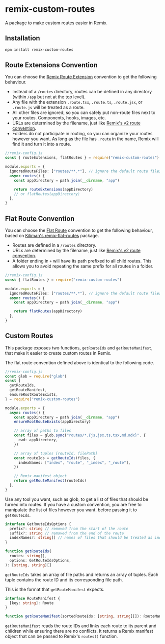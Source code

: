 # remix-custom-routes

A package to make custom routes easier in Remix.

## Installation

```bash
npm install remix-custom-routes
```

## Route Extensions Convention

You can choose the [Remix Route Extension](./routeExtensions/README.md) convention to get the following behaviour.

- Instead of a `/routes` directory, routes can be defined in any directory (within `/app` but not at the top level).
- Any file with the extension `.route.tsx`, `.route.ts`, `.route.jsx`, or `.route.js` will be treated as a route.
- All other files are ignored, so you can safely put non-route files next to your routes. Components, hooks, images, etc.
- URLs are determined by the filename, just like [Remix's v2 route convention](https://remix.run/docs/en/main/file-conventions/route-files-v2).
- Folders do not participate in routing, so you can organize your routes however you want. As long as the file has `.route` in the name, Remix will find it and turn it into a route.

```ts
//remix-config.js
const { routeExtensions, flatRoutes } = require("remix-custom-routes")

module.exports = {
  ignoredRouteFiles: ["routes/**.*"], // ignore the default route files
  async routes() {
    const appDirectory = path.join(__dirname, "app")

    return routeExtensions(appDirectory)
    // or flatRoutes(appDirectory)
  },
}
```

## Flat Route Convention

You can choose the [Flat Route](./flatRoutes/README.md) convention to get the following behaviour, based on [Kiliman's remix-flat-routes](https://github.com/kiliman/remix-flat-routes) package.

- Routes are defined in a `/routes` directory.
- URLs are determined by the filename, just like [Remix's v2 route convention](https://remix.run/docs/en/main/file-conventions/route-files-v2).
- A folder ending in `+` will have its path prefixed to all child routes. This allows you to avoid repeating the same prefix for all routes in a folder.

```ts
//remix-config.js
const { flatRoutes } = require("remix-custom-routes")

module.exports = {
  ignoredRouteFiles: ["routes/**.*"], // ignore the default route files
  async routes() {
    const appDirectory = path.join(__dirname, "app")

    return flatRoutes(appDirectory)
  },
}
```

## Custom Routes

This package exposes two functions, `getRouteIds` and `getRouteManifest`, that make it easier to create custom routes in Remix.

The flat route convention defined above is identical to the following code.

```ts
//remix-config.js
const glob = require("glob")
const {
  getRouteIds,
  getRouteManifest,
  ensureRootRouteExists,
} = require("remix-custom-routes")

module.exports = {
  async routes() {
    const appDirectory = path.join(__dirname, "app")
    ensureRootRouteExists(appDirectory)

    // array of paths to files
    const files = glob.sync("routes/*.{js,jsx,ts,tsx,md,mdx}", {
      cwd: appDirectory,
    })

    // array of tuples [routeId, filePath]
    const routeIds = getRouteIds(files, {
      indexNames: ["index", "route", "_index", "_route"],
    })

    // Remix manifest object
    return getRouteManifest(routeIds)
  },
}
```

Use any tool you want, such as glob, to get a list of files that should be turned into routes. If you have a custom convention, you are free to manipulate the list of files however you want. before passing it to `getRouteIds`.

```ts
interface GetRouteIdsOptions {
  prefix?: string // removed from the start of the route
  suffix?: string // removed from the end of the route
  indexNames?: string[] // names of files that should be treated as index files
}

function getRouteIds(
  routes: string[],
  options: GetRouteIdsOptions,
): [string, string][]
```

`getRouteIds` takes an array of file paths and returns an array of tuples. Each tuple contains the route ID and its corresponding file path.

This is the format that `getRouteManifest` expects.

```ts
interface RouteManifest {
  [key: string]: Route
}

function getRouteManifest(sortedRouteIds: [string, string][]): RouteManifest
```

`getRouteManifest` reads the route IDs and links each route to its parent and children while ensuring there are no conflicts. It returns a Remix manifest object that can be passed to Remix's `routes()` function.
